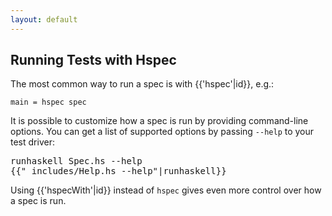 ```yaml
---
layout: default
---
```


## Running Tests with Hspec

The most common way to run a spec is with {{'hspec'|id}}, e.g.:

```
main = hspec spec
```

It is possible to customize how a spec is run by providing command-line options.
You can get a list of supported options by passing `--help` to your test driver:

<pre>
<kbd class="shell-input">runhaskell Spec.hs --help</kbd>
<samp>{{"_includes/Help.hs --help"|runhaskell}}</samp>
</pre>

Using {{'hspecWith'|id}} instead of `hspec` gives even more control over how a
spec is run.
